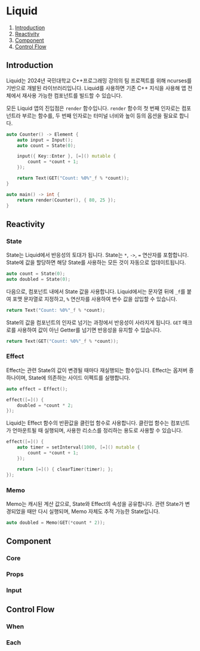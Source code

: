 # Liquid

1. [Introduction](#introduction)
2. [Reactivity](#reactivity)
3. [Component](#component)
4. [Control Flow](#control-flow)

## Introduction

Liquid는 2024년 국민대학교 C++프로그래밍 강의의 팀 프로젝트를 위해 ncurses를 기반으로 개발된 라이브러리입니다. Liquid를 사용하면 기존 C++ 지식을 사용해 앱 전체에서 재사용 가능한 컴포넌트를 빌드할 수 있습니다.

모든 Liquid 앱의 진입점은 `render` 함수입니다. `render` 함수의 첫 번째 인자로는 컴포넌트라 부르는 함수를, 두 번째 인자로는 터미널 너비와 높이 등의 옵션을 필요로 합니다.

```cpp
auto Counter() -> Element {
    auto input = Input();
    auto count = State(0);

    input({ Key::Enter }, [=]() mutable {
        count = *count + 1;
    });

    return Text(GET("Count: %0%"_f % *count));
}

auto main() -> int {
    return render(Counter(), { 80, 25 });
}
```

## Reactivity

### State

State는 Liquid에서 반응성의 토대가 됩니다. State는 `*`, `->`, `=` 연산자를 포함합니다. State에 값을 할당하면 해당 State를 사용하는 모든 것이 자동으로 업데이트됩니다.

```cpp
auto count = State(0);
auto doubled = State(0);
```

다음으로, 컴포넌트 내에서 State 값을 사용합니다. Liquid에서는 문자열 뒤에 `_f`를 붙여 포맷 문자열로 지정하고, `%` 연산자를 사용하여 변수 값을 삽입할 수 있습니다.

```cpp
return Text("Count: %0%"_f % *count);
```

State의 값을 컴포넌트의 인자로 넘기는 과정에서 반응성이 사라지게 됩니다. `GET` 매크로를 사용하여 값이 아닌 Getter를 넘기면 반응성을 유지할 수 있습니다.

```cpp
return Text(GET("Count: %0%"_f % *count));
```

### Effect

Effect는 관련 State의 값이 변경될 때마다 재실행되는 함수입니다. Effect는 옵저버 중 하나이며, State에 의존하는 사이드 이펙트를 실행합니다.

```cpp
auto effect = Effect();

effect([=]() {
    doubled = *count * 2;
});
```

Liquid는 Effect 함수의 반환값을 클린업 함수로 사용합니다. 클린업 함수는 컴포넌트가 언마운트될 때 실행되며, 사용한 리소스를 정리하는 용도로 사용할 수 있습니다.

```cpp
effect([=]() {
    auto timer = setInterval(1000, [=]() mutable {
        count = *count + 1;
    });

    return [=]() { clearTimer(timer); };
});
```

### Memo

Memo는 캐시된 계산 값으로, State와 Effect의 속성을 공유합니다. 관련 State가 변경되었을 때만 다시 실행되며, Memo 자체도 추적 가능한 State입니다.

```cpp
auto doubled = Memo(GET(*count * 2));
```

## Component

### Core

### Props

### Input

## Control Flow

### When

### Each
